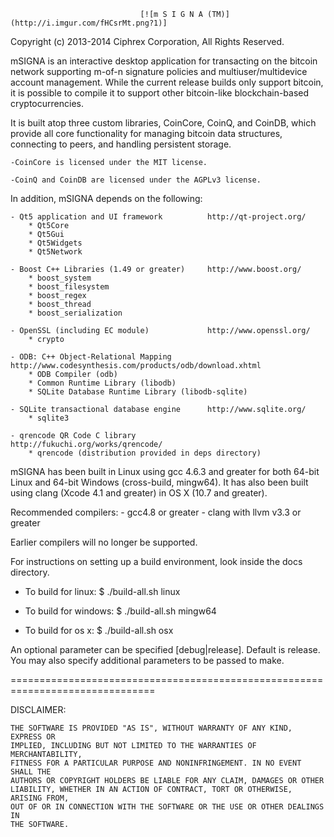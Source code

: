                                  [![m S I G N A (TM)](http://i.imgur.com/fHCsrMt.png?1)]

Copyright (c) 2013-2014 Ciphrex Corporation, All Rights Reserved.

mSIGNA is an interactive desktop application for transacting on the bitcoin network
supporting m-of-n signature policies and multiuser/multidevice account management.
While the current release builds only support bitcoin, it is possible to compile it 
to support other bitcoin-like blockchain-based cryptocurrencies. 

It is built atop three custom libraries, CoinCore, CoinQ, and CoinDB, which provide
all core functionality for managing bitcoin data structures, connecting to peers, and
handling persistent storage.

    -CoinCore is licensed under the MIT license.

    -CoinQ and CoinDB are licensed under the AGPLv3 license.


In addition, mSIGNA depends on the following:

    - Qt5 application and UI framework          http://qt-project.org/
        * Qt5Core
        * Qt5Gui
        * Qt5Widgets
        * Qt5Network

    - Boost C++ Libraries (1.49 or greater)     http://www.boost.org/
        * boost_system
        * boost_filesystem
        * boost_regex
        * boost_thread
        * boost_serialization

    - OpenSSL (including EC module)             http://www.openssl.org/
        * crypto

    - ODB: C++ Object-Relational Mapping        http://www.codesynthesis.com/products/odb/download.xhtml
        * ODB Compiler (odb)
        * Common Runtime Library (libodb)
        * SQLite Database Runtime Library (libodb-sqlite)

    - SQLite transactional database engine      http://www.sqlite.org/
        * sqlite3

    - qrencode QR Code C library                http://fukuchi.org/works/qrencode/
        * qrencode (distribution provided in deps directory)

mSIGNA has been built in Linux using gcc 4.6.3 and greater for both 64-bit Linux
and 64-bit Windows (cross-build, mingw64). It has also been built using
clang (Xcode 4.1 and greater) in OS X (10.7 and greater).

Recommended compilers:
    - gcc4.8 or greater
    - clang with llvm v3.3 or greater

Earlier compilers will no longer be supported.

For instructions on setting up a build environment, look inside the docs directory.

- To build for linux:
    $ ./build-all.sh linux

- To build for windows:
    $ ./build-all.sh mingw64

- To build for os x:
    $ ./build-all.sh osx


An optional parameter can be specified [debug|release]. Default is release.
You may also specify additional parameters to be passed to make.

===============================================================================

DISCLAIMER:

    THE SOFTWARE IS PROVIDED "AS IS", WITHOUT WARRANTY OF ANY KIND, EXPRESS OR
    IMPLIED, INCLUDING BUT NOT LIMITED TO THE WARRANTIES OF MERCHANTABILITY,
    FITNESS FOR A PARTICULAR PURPOSE AND NONINFRINGEMENT. IN NO EVENT SHALL THE
    AUTHORS OR COPYRIGHT HOLDERS BE LIABLE FOR ANY CLAIM, DAMAGES OR OTHER
    LIABILITY, WHETHER IN AN ACTION OF CONTRACT, TORT OR OTHERWISE, ARISING FROM,
    OUT OF OR IN CONNECTION WITH THE SOFTWARE OR THE USE OR OTHER DEALINGS IN
    THE SOFTWARE.

